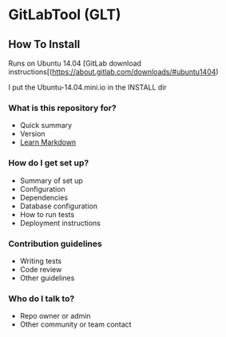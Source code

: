# GitLabTool (GLT) #
## How To Install ##

Runs on Ubuntu 14.04
[GitLab download instructions[(https://about.gitlab.com/downloads/#ubuntu1404)

I put the Ubuntu-14.04.mini.io in the INSTALL dir

### What is this repository for? ###

* Quick summary
* Version
* [Learn Markdown](https://bitbucket.org/tutorials/markdowndemo)

### How do I get set up? ###

* Summary of set up
* Configuration
* Dependencies
* Database configuration
* How to run tests
* Deployment instructions

### Contribution guidelines ###

* Writing tests
* Code review
* Other guidelines

### Who do I talk to? ###

* Repo owner or admin
* Other community or team contact